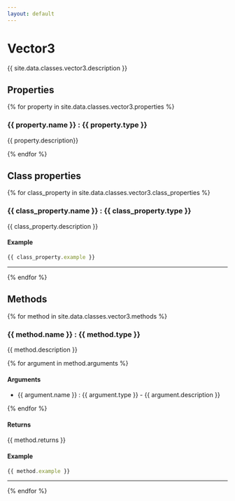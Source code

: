 ```yaml
---
layout: default
---
```

# Vector3

{{ site.data.classes.vector3.description }}

## Properties

{% for property in site.data.classes.vector3.properties %}

### {{ property.name }} : {{ property.type }}

{{ property.description}}

{% endfor %}

## Class properties

{% for class_property in site.data.classes.vector3.class_properties %}

### {{ class_property.name }} : {{ class_property.type }}

{{ class_property.description }}

#### Example

```javascript
{{ class_property.example }}
```

---

{% endfor %}

## Methods

{% for method in site.data.classes.vector3.methods %}

### {{ method.name }} : {{ method.type }}

{{ method.description }}

{% for argument in method.arguments %}

#### Arguments

* {{ argument.name }} : {{ argument.type }} - {{ argument.description }}

{% endfor %}

#### Returns

{{ method.returns }}

#### Example

```javascript
{{ method.example }}
```

---

{% endfor %}
